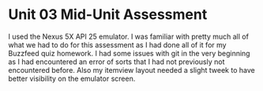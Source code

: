 # Unit 03 Mid-Unit Assessment

I used the Nexus 5X API 25 emulator.
I was familiar with pretty much all of what we had to do for this assessment as I had done all of it for my Buzzfeed quiz homework. 
I had some issues with git in the very beginning as I had encountered an error of sorts that I had not previously not encountered before. 
Also my itemview layout needed a slight tweek to have better visibility on the emulator screen. 
